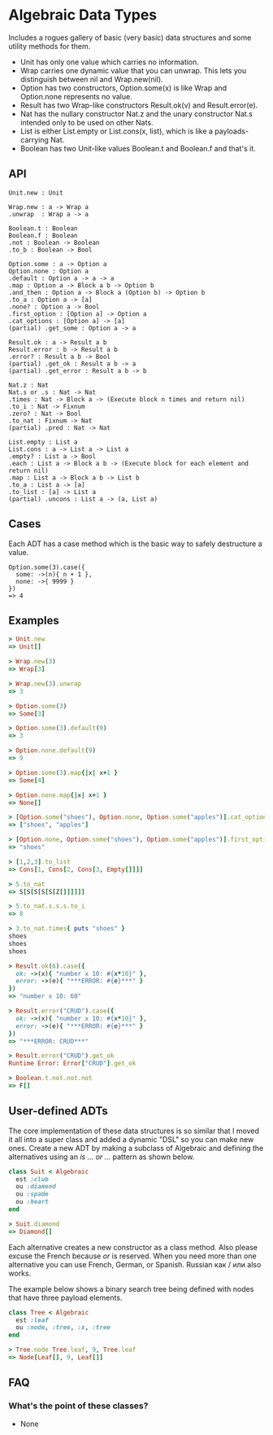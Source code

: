 # Algebraic Data Types

Includes a rogues gallery of basic (very basic) data structures and some
utility methods for them.

- Unit has only one value which carries no information.
- Wrap carries one dynamic value that you can unwrap. This lets you distinguish between nil and Wrap.new(nil).
- Option has two constructors, Option.some(x) is like Wrap and Option.none represents no value.
- Result has two Wrap-like constructors Result.ok(v) and Result.error(e).
- Nat has the nullary constructor Nat.z and the unary constructor Nat.s intended only to be used on other Nats.
- List is either List.empty or List.cons(x, list), which is like a payloads-carrying Nat.
- Boolean has two Unit-like values Boolean.t and Boolean.f and that's it.

## API

```
Unit.new : Unit

Wrap.new : a -> Wrap a
.unwrap  : Wrap a -> a

Boolean.t : Boolean
Boolean.f : Boolean
.not : Boolean -> Boolean
.to_b : Boolean -> Bool

Option.some : a -> Option a
Option.none : Option a
.default : Option a -> a -> a
.map : Option a -> Block a b -> Option b
.and_then : Option a -> Block a (Option b) -> Option b
.to_a : Option a -> [a]
.none? : Option a -> Bool
.first_option : [Option a] -> Option a
.cat_options : [Option a] -> [a]
(partial) .get_some : Option a -> a

Result.ok : a -> Result a b
Result.error : b -> Result a b
.error? : Result a b -> Bool
(partial) .get_ok : Result a b -> a
(partial) .get_error : Result a b -> b

Nat.z : Nat
Nat.s or .s : Nat -> Nat
.times : Nat -> Block a -> (Execute block n times and return nil)
.to_i : Nat -> Fixnum
.zero? : Nat -> Bool
.to_nat : Fixnum -> Nat
(partial) .pred : Nat -> Nat

List.empty : List a
List.cons : a -> List a -> List a
.empty? : List a -> Bool
.each : List a -> Block a b -> (Execute block for each element and return nil)
.map : List a -> Block a b -> List b
.to_a : List a -> [a]
.to_list : [a] -> List a
(partial) .uncons : List a -> (a, List a)
```

## Cases

Each ADT has a case method which is the basic way to safely destructure a value.

```
Option.some(3).case({
  some: ->(n){ n + 1 },
  none: ->{ 9999 }
})
=> 4
```

## Examples

```ruby
> Unit.new
=> Unit[]

> Wrap.new(3)
=> Wrap[3]

> Wrap.new(3).unwrap
=> 3

> Option.some(3)
=> Some[3]

> Option.some(3).default(9)
=> 3

> Option.none.default(9)
=> 9

> Option.some(3).map{|x| x+1 }
=> Some[4]

> Option.none.map{|x| x+1 }
=> None[]

> [Option.some("shoes"), Option.none, Option.some("apples")].cat_options
=> ["shoes", "apples"]

> [Option.none, Option.some("shoes"), Option.some("apples")].first_option
=> "shoes"

> [1,2,3].to_list
=> Cons[1, Cons[2, Cons[3, Empty[]]]]

> 5.to_nat
=> S[S[S[S[S[Z[]]]]]]

> 5.to_nat.s.s.s.to_i
=> 8

> 3.to_nat.times{ puts "shoes" }
shoes
shoes
shoes

> Result.ok(6).case({
  ok: ->(x){ "number x 10: #{x*10}" },
  error: ->(e){ "***ERROR: #{e}***" }
})
=> "number x 10: 60"

> Result.error("CRUD").case({
  ok: ->(x){ "number x 10: #{x*10}" },
  error: ->(e){ "***ERROR: #{e}***" }
})
=> "***ERROR: CRUD***"

> Result.error("CRUD").get_ok
Runtime Error: Error["CRUD"].get_ok

> Boolean.t.not.not.not
=> F[]
```

## User-defined ADTs

The core implementation of these data structures is so similar that I moved it
all into a super class and added a dynamic "DSL" so you can make new ones.
Create a new ADT by making a subclass of Algebraic and defining the alternatives
using an *is ... or ...* pattern as shown below. 

```ruby
class Suit < Algebraic
  est :club
  ou :diamond
  ou :spade
  ou :heart
end

> Suit.diamond
=> Diamond[]
```

Each alternative creates a new constructor as a class method. Also please
excuse the French because *or* is reserved. When you need more than one alternative
you can use French, German, or Spanish. Russian как / или also works.

The example below shows a binary search tree being defined with nodes that have
three payload elements.

```ruby
class Tree < Algebraic
  est :leaf
  ou :node, :tree, :x, :tree
end

> Tree.node Tree.leaf, 9, Tree.leaf
=> Node[Leaf[], 9, Leaf[]]
```

## FAQ

### What's the point of these classes?

- None

